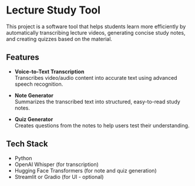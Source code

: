 # Lecture Study Tool

This project is a software tool that helps students learn more efficiently by automatically transcribing lecture videos, generating concise study notes, and creating quizzes based on the material.

## Features

- **Voice-to-Text Transcription**  
  Transcribes video/audio content into accurate text using advanced speech recognition.

- **Note Generator**  
  Summarizes the transcribed text into structured, easy-to-read study notes.

- **Quiz Generator**  
  Creates questions from the notes to help users test their understanding.

## Tech Stack

- Python
- OpenAI Whisper (for transcription)
- Hugging Face Transformers (for note and quiz generation)
- Streamlit or Gradio (for UI - optional)

